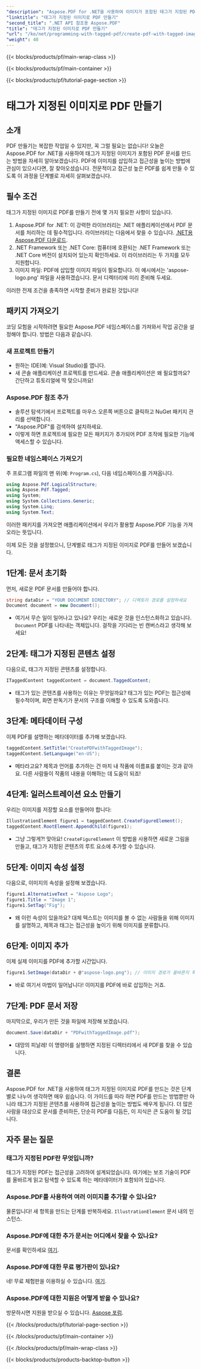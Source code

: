 ```yaml
---
"description": "Aspose.PDF for .NET을 사용하여 이미지가 포함된 태그가 지정된 PDF를 만드는 방법을 알아보세요. 접근성 높고 전문적인 문서 작성을 위한 단계별 가이드를 따라해 보세요."
"linktitle": "태그가 지정된 이미지로 PDF 만들기"
"second_title": ".NET API 참조용 Aspose.PDF"
"title": "태그가 지정된 이미지로 PDF 만들기"
"url": "/ko/net/programming-with-tagged-pdf/create-pdf-with-tagged-image/"
"weight": 40
---
```


{{< blocks/products/pf/main-wrap-class >}}

{{< blocks/products/pf/main-container >}}

{{< blocks/products/pf/tutorial-page-section >}}

# 태그가 지정된 이미지로 PDF 만들기

## 소개

PDF 만들기는 복잡한 작업일 수 있지만, 꼭 그럴 필요는 없습니다! 오늘은 Aspose.PDF for .NET을 사용하여 태그가 지정된 이미지가 포함된 PDF 문서를 만드는 방법을 자세히 알아보겠습니다. PDF에 이미지를 삽입하고 접근성을 높이는 방법에 관심이 있으시다면, 잘 찾아오셨습니다. 전문적이고 접근성 높은 PDF를 쉽게 만들 수 있도록 이 과정을 단계별로 자세히 살펴보겠습니다.

## 필수 조건

태그가 지정된 이미지로 PDF를 만들기 전에 몇 가지 필요한 사항이 있습니다.

1. Aspose.PDF for .NET: 이 강력한 라이브러리는 .NET 애플리케이션에서 PDF 문서를 처리하는 데 필수적입니다. 라이브러리는 다음에서 찾을 수 있습니다. [.NET용 Aspose.PDF 다운로드](https://releases.aspose.com/pdf/net/).
2. .NET Framework 또는 .NET Core: 컴퓨터에 호환되는 .NET Framework 또는 .NET Core 버전이 설치되어 있는지 확인하세요. 이 라이브러리는 두 가지를 모두 지원합니다.
3. 이미지 파일: PDF에 삽입할 이미지 파일이 필요합니다. 이 예시에서는 'aspose-logo.png' 파일을 사용하겠습니다. 문서 디렉터리에 미리 준비해 두세요. 

이러한 전제 조건을 충족하면 시작할 준비가 완료된 것입니다!

## 패키지 가져오기

코딩 모험을 시작하려면 필요한 Aspose.PDF 네임스페이스를 가져와서 작업 공간을 설정해야 합니다. 방법은 다음과 같습니다.

### 새 프로젝트 만들기

- 원하는 IDE(예: Visual Studio)를 엽니다.
- 새 콘솔 애플리케이션 프로젝트를 만드세요. 콘솔 애플리케이션은 왜 필요할까요? 간단하고 튜토리얼에 딱 맞으니까요!

### Aspose.PDF 참조 추가

- 솔루션 탐색기에서 프로젝트를 마우스 오른쪽 버튼으로 클릭하고 NuGet 패키지 관리를 선택합니다.
- "Aspose.PDF"를 검색하여 설치하세요. 
- 이렇게 하면 프로젝트에 필요한 모든 패키지가 추가되어 PDF 조작에 필요한 기능에 액세스할 수 있습니다.

### 필요한 네임스페이스 가져오기

주 프로그램 파일의 맨 위(예: `Program.cs`), 다음 네임스페이스를 가져옵니다.

```csharp
using Aspose.Pdf.LogicalStructure;
using Aspose.Pdf.Tagged;
using System;
using System.Collections.Generic;
using System.Linq;
using System.Text;
```

이러한 패키지를 가져오면 애플리케이션에서 우리가 활용할 Aspose.PDF 기능을 가져오라는 뜻입니다.

이제 모든 것을 설정했으니, 단계별로 태그가 지정된 이미지로 PDF를 만들어 보겠습니다.

## 1단계: 문서 초기화

먼저, 새로운 PDF 문서를 만들어야 합니다.

```csharp
string dataDir = "YOUR DOCUMENT DIRECTORY"; // 디렉토리 경로를 설정하세요
Document document = new Document();
```

- 여기서 무슨 일이 일어나고 있나요? 우리는 새로운 것을 인스턴스화하고 있습니다. `Document` PDF를 나타내는 객체입니다. 걸작을 기다리는 빈 캔버스라고 생각해 보세요!

## 2단계: 태그가 지정된 콘텐츠 설정

다음으로, 태그가 지정된 콘텐츠를 설정합니다.

```csharp
ITaggedContent taggedContent = document.TaggedContent;
```

- 태그가 있는 콘텐츠를 사용하는 이유는 무엇일까요? 태그가 있는 PDF는 접근성에 필수적이며, 화면 판독기가 문서의 구조를 이해할 수 있도록 도와줍니다.

## 3단계: 메타데이터 구성

이제 PDF를 설명하는 메타데이터를 추가해 보겠습니다.

```csharp
taggedContent.SetTitle("CreatePDFwithTaggedImage");
taggedContent.SetLanguage("en-US");
```

- 메타라고요? 제목과 언어를 추가하는 건 마치 내 작품에 이름표를 붙이는 것과 같아요. 다른 사람들이 작품의 내용을 이해하는 데 도움이 되죠!

## 4단계: 일러스트레이션 요소 만들기

우리는 이미지를 저장할 요소를 만들어야 합니다:

```csharp
IllustrationElement figure1 = taggedContent.CreateFigureElement();
taggedContent.RootElement.AppendChild(figure1);
```

- 그냥 그렇게?! 맞아요! `CreateFigureElement` 이 방법을 사용하면 새로운 그림을 만들고, 태그가 지정된 콘텐츠의 루트 요소에 추가할 수 있습니다.

## 5단계: 이미지 속성 설정

다음으로, 이미지의 속성을 설정해 보겠습니다.

```csharp
figure1.AlternativeText = "Aspose Logo";
figure1.Title = "Image 1";
figure1.SetTag("Fig");
```

- 왜 이런 속성이 있을까요? 대체 텍스트는 이미지를 볼 수 없는 사람들을 위해 이미지를 설명하고, 제목과 태그는 접근성을 높이기 위해 이미지를 분류합니다.

## 6단계: 이미지 추가

이제 실제 이미지를 PDF에 추가할 시간입니다.

```csharp
figure1.SetImage(dataDir + @"aspose-logo.png"); // 이미지 경로가 올바른지 확인하세요!
```

- 바로 여기서 마법이 일어납니다! 이미지를 PDF에 바로 삽입하는 거죠. 

## 7단계: PDF 문서 저장

마지막으로, 우리가 만든 것을 파일에 저장해 보겠습니다.

```csharp
document.Save(dataDir + "PDFwithTaggedImage.pdf");
```

- 대망의 피날레! 이 명령어를 실행하면 지정된 디렉터리에서 새 PDF를 찾을 수 있습니다.

## 결론

Aspose.PDF for .NET을 사용하여 태그가 지정된 이미지로 PDF를 만드는 것은 단계별로 나누어 생각하면 매우 쉽습니다. 이 가이드를 따라 하면 PDF를 만드는 방법뿐만 아니라 태그가 지정된 콘텐츠를 사용하여 접근성을 높이는 방법도 배우게 됩니다. 더 많은 사람을 대상으로 문서를 준비하든, 단순히 PDF를 다듬든, 이 지식은 큰 도움이 될 것입니다.

## 자주 묻는 질문

### 태그가 지정된 PDF란 무엇입니까?
태그가 지정된 PDF는 접근성을 고려하여 설계되었습니다. 여기에는 보조 기술이 PDF를 올바르게 읽고 탐색할 수 있도록 하는 메타데이터가 포함되어 있습니다.

### Aspose.PDF를 사용하여 여러 이미지를 추가할 수 있나요?
물론입니다! 새 항목을 만드는 단계를 반복하세요. `IllustrationElement` 문서 내의 인스턴스.

### Aspose.PDF에 대한 추가 문서는 어디에서 찾을 수 있나요?
문서를 확인하세요 [여기](https://reference.aspose.com/pdf/net/).

### Aspose.PDF에 대한 무료 평가판이 있나요?
네! 무료 체험판을 이용하실 수 있습니다. [여기](https://releases.aspose.com/).

### Aspose.PDF에 대한 지원은 어떻게 받을 수 있나요?
방문하시면 지원을 받으실 수 있습니다. [Aspose 포럼](https://forum.aspose.com/c/pdf/10).

{{< /blocks/products/pf/tutorial-page-section >}}

{{< /blocks/products/pf/main-container >}}

{{< /blocks/products/pf/main-wrap-class >}}

{{< blocks/products/products-backtop-button >}}